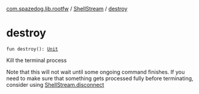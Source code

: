 [com.spazedog.lib.rootfw](../index.md) / [ShellStream](index.md) / [destroy](.)

# destroy

`fun destroy(): `[`Unit`](https://kotlinlang.org/api/latest/jvm/stdlib/kotlin/-unit/index.html)

Kill the terminal process

Note that this will not wait until some ongoing command finishes.
If you need to make sure that something gets processed fully before terminating,
consider using [ShellStream.disconnect](disconnect.md)

